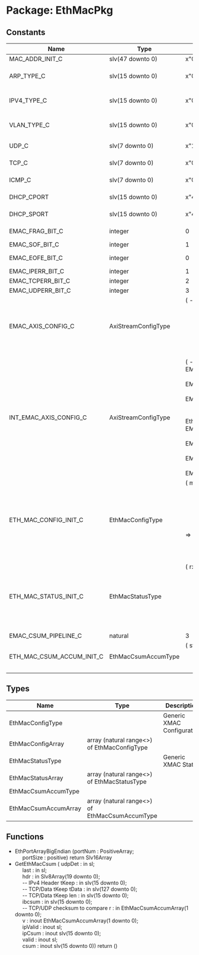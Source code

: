 # Package: EthMacPkg

## Constants

| Name                      | Type                | Value                                                                                                                                                                                                                                                                                                                                                                                                                                                                                                                                                                                                                                                                                                                                                     | Description                                                                                         |
| ------------------------- | ------------------- | --------------------------------------------------------------------------------------------------------------------------------------------------------------------------------------------------------------------------------------------------------------------------------------------------------------------------------------------------------------------------------------------------------------------------------------------------------------------------------------------------------------------------------------------------------------------------------------------------------------------------------------------------------------------------------------------------------------------------------------------------------- | --------------------------------------------------------------------------------------------------- |
| MAC_ADDR_INIT_C           | slv(47 downto 0)    |  x"000000560008"                                                                                                                                                                                                                                                                                                                                                                                                                                                                                                                                                                                                                                                                                                                                          |                                                                                                     |
| ARP_TYPE_C                | slv(15 downto 0)    |  x"0608"                                                                                                                                                                                                                                                                                                                                                                                                                                                                                                                                                                                                                                                                                                                                                  | EtherType = ARP = 0x0806                                                                            |
| IPV4_TYPE_C               | slv(15 downto 0)    |  x"0008"                                                                                                                                                                                                                                                                                                                                                                                                                                                                                                                                                                                                                                                                                                                                                  | EtherType = IPV4 = 0x0800                                                                           |
| VLAN_TYPE_C               | slv(15 downto 0)    |  x"0081"                                                                                                                                                                                                                                                                                                                                                                                                                                                                                                                                                                                                                                                                                                                                                  | EtherType = VLAN = 0x8100                                                                           |
| UDP_C                     | slv(7 downto 0)     |  x"11"                                                                                                                                                                                                                                                                                                                                                                                                                                                                                                                                                                                                                                                                                                                                                    | Protocol = UDP  = 0x11                                                                              |
| TCP_C                     | slv(7 downto 0)     |  x"06"                                                                                                                                                                                                                                                                                                                                                                                                                                                                                                                                                                                                                                                                                                                                                    | Protocol = TCP  = 0x06                                                                              |
| ICMP_C                    | slv(7 downto 0)     |  x"01"                                                                                                                                                                                                                                                                                                                                                                                                                                                                                                                                                                                                                                                                                                                                                    | Protocol = ICMP = 0x01                                                                              |
| DHCP_CPORT                | slv(15 downto 0)    |  x"4400"                                                                                                                                                                                                                                                                                                                                                                                                                                                                                                                                                                                                                                                                                                                                                  | Port = 68 = 0x0044                                                                                  |
| DHCP_SPORT                | slv(15 downto 0)    |  x"4300"                                                                                                                                                                                                                                                                                                                                                                                                                                                                                                                                                                                                                                                                                                                                                  | Port = 67 = 0x0043                                                                                  |
| EMAC_FRAG_BIT_C           | integer             |  0                                                                                                                                                                                                                                                                                                                                                                                                                                                                                                                                                                                                                                                                                                                                                        | First TUSER Bits                                                                                    |
| EMAC_SOF_BIT_C            | integer             |  1                                                                                                                                                                                                                                                                                                                                                                                                                                                                                                                                                                                                                                                                                                                                                        |                                                                                                     |
| EMAC_EOFE_BIT_C           | integer             |  0                                                                                                                                                                                                                                                                                                                                                                                                                                                                                                                                                                                                                                                                                                                                                        | Last TUSER Bits                                                                                     |
| EMAC_IPERR_BIT_C          | integer             |  1                                                                                                                                                                                                                                                                                                                                                                                                                                                                                                                                                                                                                                                                                                                                                        |                                                                                                     |
| EMAC_TCPERR_BIT_C         | integer             |  2                                                                                                                                                                                                                                                                                                                                                                                                                                                                                                                                                                                                                                                                                                                                                        |                                                                                                     |
| EMAC_UDPERR_BIT_C         | integer             |  3                                                                                                                                                                                                                                                                                                                                                                                                                                                                                                                                                                                                                                                                                                                                                        |                                                                                                     |
| EMAC_AXIS_CONFIG_C        | AxiStreamConfigType |  (       -- TDEST_INTERLEAVE_C => false,<br><span style="padding-left:20px">       TSTRB_EN_C    => false,<br><span style="padding-left:20px">       TDATA_BYTES_C => 16,<br><span style="padding-left:20px">       TDEST_BITS_C  => 8,<br><span style="padding-left:20px">       TID_BITS_C    => 0,<br><span style="padding-left:20px">       TKEEP_MODE_C  => TKEEP_COMP_C,<br><span style="padding-left:20px">       TUSER_BITS_C  => 4,<br><span style="padding-left:20px">       TUSER_MODE_C  => TUSER_FIRST_LAST_C)                                                                                                                                                                                                                               | Ethernet AXI Stream Configuration                                                                   |
| INT_EMAC_AXIS_CONFIG_C    | AxiStreamConfigType |  (       -- TDEST_INTERLEAVE_C => EMAC_AXIS_CONFIG_C.TDEST_INTERLEAVE_C,<br><span style="padding-left:20px">       TSTRB_EN_C    => EMAC_AXIS_CONFIG_C.TSTRB_EN_C,<br><span style="padding-left:20px">       TDATA_BYTES_C => EMAC_AXIS_CONFIG_C.TDATA_BYTES_C,<br><span style="padding-left:20px">       TDEST_BITS_C  => 0,<br><span style="padding-left:20px"> -- TDEST not used internally of EthMacTop.vhd       TID_BITS_C    => EMAC_AXIS_CONFIG_C.TID_BITS_C,<br><span style="padding-left:20px">       TKEEP_MODE_C  => EMAC_AXIS_CONFIG_C.TKEEP_MODE_C,<br><span style="padding-left:20px">       TUSER_BITS_C  => EMAC_AXIS_CONFIG_C.TUSER_BITS_C,<br><span style="padding-left:20px">       TUSER_MODE_C  => EMAC_AXIS_CONFIG_C.TUSER_MODE_C) | Ethernet AXI Stream Configuration that's optimized for 141-bit FIFO interface (2 x 72b input BRAMs) |
| ETH_MAC_CONFIG_INIT_C     | EthMacConfigType    |  (       macAddress  => MAC_ADDR_INIT_C,<br><span style="padding-left:20px">       filtEnable  => '1',<br><span style="padding-left:20px">       pauseEnable => '1',<br><span style="padding-left:20px">       pauseTime   => x"00FF",<br><span style="padding-left:20px">       pauseThresh => toSlv((9000/16),<br><span style="padding-left:20px"> 16),<br><span style="padding-left:20px">  -- 9000B jumbo frame in cache       ipCsumEn    => '1',<br><span style="padding-left:20px">       tcpCsumEn   => '1',<br><span style="padding-left:20px">       udpCsumEn   => '1',<br><span style="padding-left:20px">       dropOnPause => '0')                                                                                                          |                                                                                                     |
| ETH_MAC_STATUS_INIT_C     | EthMacStatusType    |  (       rxFifoDropCnt => '0',<br><span style="padding-left:20px">       rxPauseCnt    => '0',<br><span style="padding-left:20px">       txPauseCnt    => '0',<br><span style="padding-left:20px">       rxCountEn     => '0',<br><span style="padding-left:20px">       rxOverFlow    => '0',<br><span style="padding-left:20px">       rxCrcErrorCnt => '0',<br><span style="padding-left:20px">       txCountEn     => '0',<br><span style="padding-left:20px">       txUnderRunCnt => '0',<br><span style="padding-left:20px">       txNotReadyCnt => '0')                                                                                                                                                                                            |                                                                                                     |
| EMAC_CSUM_PIPELINE_C      | natural             |  3                                                                                                                                                                                                                                                                                                                                                                                                                                                                                                                                                                                                                                                                                                                                                        |                                                                                                     |
| ETH_MAC_CSUM_ACCUM_INIT_C | EthMacCsumAccumType |  (       step => (others => '0'),<br><span style="padding-left:20px">       sum1 => (others => (others => '0')),<br><span style="padding-left:20px">       sum3 => (others => '0'),<br><span style="padding-left:20px">       sum5 => (others => '0'))                                                                                                                                                                                                                                                                                                                                                                                                                                                                                                    |                                                                                                     |
## Types

| Name                 | Type                                            | Description                |
| -------------------- | ----------------------------------------------- | -------------------------- |
| EthMacConfigType     |                                                 | Generic XMAC Configuration |
| EthMacConfigArray    | array (natural range<>) of EthMacConfigType     |                            |
| EthMacStatusType     |                                                 | Generic XMAC Status        |
| EthMacStatusArray    | array (natural range<>) of EthMacStatusType     |                            |
| EthMacCsumAccumType  |                                                 |                            |
| EthMacCsumAccumArray | array (natural range<>) of EthMacCsumAccumType  |                            |
## Functions
- EthPortArrayBigEndian <font id="function_arguments">(portNum : PositiveArray;<br><span style="padding-left:20px"> portSize : positive) </font> <font id="function_return">return Slv16Array </font>
- GetEthMacCsum <font id="function_arguments">( udpDet  : in    sl;<br><span style="padding-left:20px"> last    : in    sl;<br><span style="padding-left:20px"> hdr     : in    Slv8Array(19 downto 0);<br><span style="padding-left:20px">  -- IPv4 Header tKeep   : in    slv(15 downto 0);<br><span style="padding-left:20px">        -- TCP/Data tKeep tData   : in    slv(127 downto 0);<br><span style="padding-left:20px">       -- TCP/Data tKeep len     : in    slv(15 downto 0);<br><span style="padding-left:20px"> ibcsum  : in    slv(15 downto 0);<br><span style="padding-left:20px">        -- TCP/UDP checksum to compare r       : in    EthMacCsumAccumArray(1 downto 0);<br><span style="padding-left:20px"> v       : inout EthMacCsumAccumArray(1 downto 0);<br><span style="padding-left:20px"> ipValid : inout sl;<br><span style="padding-left:20px"> ipCsum  : inout slv(15 downto 0);<br><span style="padding-left:20px"> valid   : inout sl;<br><span style="padding-left:20px"> csum    : inout slv(15 downto 0)) </font> <font id="function_return">return ()</font>
